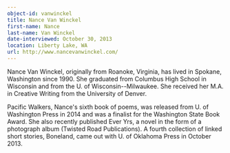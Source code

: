 ```yaml
---
object-id: vanwinckel
title: Nance Van Winckel    
first-name: Nance
last-name: Van Winckel
date-interviewed: October 30, 2013
location: Liberty Lake, WA
url: http://www.nancevanwinckel.com/
---
```


Nance Van Winckel, originally from Roanoke, Virginia, has lived in Spokane, Washington since 1990. She graduated from Columbus High School in Wisconsin and from the U. of Wisconsin--Milwaukee. She received her M.A. in Creative Writing from the University of Denver.

Pacific Walkers, Nance's sixth book of poems, was released from U. of Washington Press in 2014 and was a finalist for the Washington State Book Award. She also recently published Ever Yrs, a novel in the form of a photograph album (Twisted Road Publications). A fourth collection of linked short stories, Boneland, came out with U. of Oklahoma Press in October 2013.
